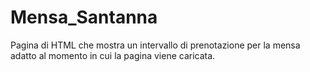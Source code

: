 # Mensa_Santanna
Pagina di HTML che mostra un intervallo di prenotazione per la mensa adatto al momento in cui la pagina viene caricata.
